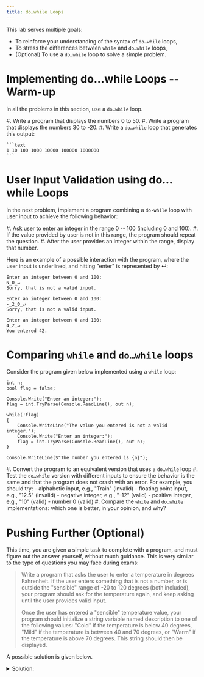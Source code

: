 ```yaml
---
title: do…while Loops
---
```


This lab serves multiple goals:

- To reinforce your understanding of the syntax of `do…while` loops,
- To stress the differences between `while` and `do…while` loops,
- (Optional) To use a `do…while` loop to solve a simple problem.

<!--
# do … while Loops

Before writing code, think through the following problems:

- In your own words, what is the difference between `while` and `do…while` loops?
- Can you think of a problem where
    - using `while` is preferable over `do…while`?
    - using `do…while` is preferable over `while`?
-->

# Implementing do…while Loops -- Warm-up

In all the problems in this section, use a `do…while` loop.

#. Write a program that displays the numbers 0 to 50.
#. Write a program that displays the numbers 30 to -20.
#. Write a `do…while` loop that generates this output:

    ```text
    1 10 100 1000 10000 100000 1000000
    ```

# User Input Validation using do…while Loops

In the next problem, implement a program combining a `do-while` loop with user input to achieve the following behavior:

#. Ask user to enter an integer in the range 0 -- 100 (including 0 and 100).
#. If the value provided by user is not in this range, the program should repeat the question.
#. After the user provides an integer within the range, display that number.

Here is an example of a possible interaction with the program,  where the user input is underlined, and hitting "enter" is represented by ↵:

```text
Enter an integer between 0 and 100:
N̲O̲↵
Sorry, that is not a valid input.

Enter an integer between 0 and 100:
-̲2̲0̲↵
Sorry, that is not a valid input.

Enter an integer between 0 and 100:
4̲2̲↵
You entered 42.
```

# Comparing `while` and `do…while` loops

Consider the program given below implemented using a `while` loop:

```
int n;
bool flag = false;

Console.Write("Enter an integer:");
flag = int.TryParse(Console.ReadLine(), out n);

while(!flag)
{
    Console.WriteLine("The value you entered is not a valid integer.");
    Console.Write("Enter an integer:");
    flag = int.TryParse(Console.ReadLine(), out n);
}

Console.WriteLine($"The number you entered is {n}");
```

#. Convert the program to an equivalent version that uses a `do…while` loop
#. Test the `do…while` version with different inputs to ensure the behavior is the same and that the program does not crash with an error. For example, you should try:
    - alphabetic input, e.g., "Train" (invalid)
    - floating point input, e.g., "12.5" (invalid)
    - negative integer, e.g., "-12" (valid)
    - positive integer, e.g., "10" (valid)
    - number 0 (valid)
#. Compare the `while` and `do…while` implementations: which one is better, in your opinion, and why?


# Pushing Further (Optional)

This time, you are given a simple task to complete with a program, and must figure out the answer yourself, without much guidance.
This is very similar to the type of questions you may face during exams:

> Write a program that asks the user to enter a temperature in degrees Fahrenheit. If the user enters something that is not a number, or is outside the "sensible" range of -20 to 120 degrees (both included), your program should ask for the temperature again, and keep asking until the user provides valid input.
> 
> Once the user has entered a "sensible" temperature value, your program should initialize a string variable named description to one of the following values: "Cold" if the temperature is below 40 degrees, "Mild" if the temperature is between 40 and 70 degrees, or "Warm" if the temperature is above 70 degrees. This string should then be displayed.

A possible solution is given below.

<details><summary>Solution:</summary>

A possible solution, using `do…while` is:

```
int temp = 0;
bool tempConvert;
do{
    Console.Write("What's the current temperature outside?: ");
    string strTemp = Console.ReadLine();
    tempConvert = int.TryParse(strTemp, out temp);
    if (tempConvert == false)
        Console.WriteLine("That's not a temperature, that's a word.");
    else if (temp <= -20 || temp >= 120)
        Console.WriteLine("That's not possible. Be serious.");
} while (temp <= -20 || temp >= 120 || tempConvert == false);

string description;

if (temp < 40) {description = "cold";}
else if (temp <= 70){description = "mild";} // Note that we know that temp >= 40 holds at this point. 
else {description = "warm";} // Note that we know that temp > 70 holds at this point.

Console.WriteLine($"Wow, it's {description} outside today...");
```
</details>
